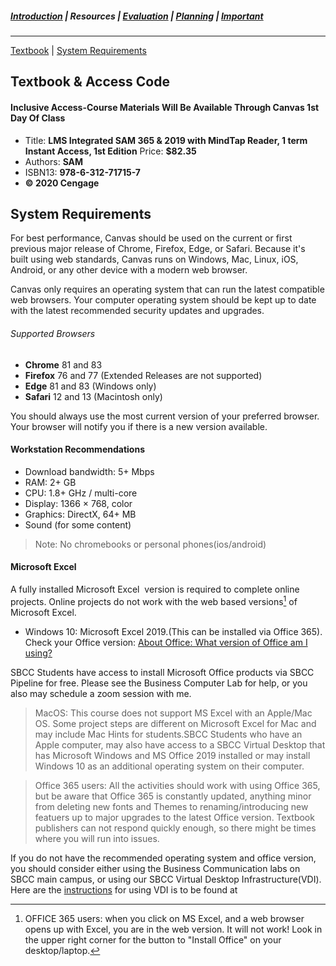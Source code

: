 ##### [Introduction](introduction) | Resources | [Evaluation](evaluation) | [Planning](planning) | [Important](important)
***
[Textbook](#textbook) | [System Requirements](#system-requirements)

## Textbook & Access Code 

#### Inclusive Access-Course Materials Will Be Available Through Canvas 1st Day Of Class
 - Title: **LMS Integrated SAM 365 & 2019 with MindTap Reader, 1 term Instant Access, 1st Edition**  Price: **$82.35** 
 - Authors: **SAM**
 - ISBN13: **978-6-312-71715-7**
 - **© 2020 Cengage**

## System Requirements

For best performance, Canvas should be used on the current or first previous major release of Chrome, Firefox, Edge, or Safari. Because it's built using web standards, Canvas runs on Windows, Mac, Linux, iOS, Android, or any other device with a modern web browser.

Canvas only requires an operating system that can run the latest compatible web browsers. Your computer operating system should be kept up to date with the latest recommended security updates and upgrades.

###### Supported Browsers

*   **Chrome** 81 and 83
*   **Firefox** 76 and 77 (Extended Releases are not supported)
*   **Edge** 81 and 83 (Windows only)
*   **Safari** 12 and 13 (Macintosh only)

You should always use the most current version of your preferred browser. Your browser will notify you if there is a new version available.

#### Workstation Recommendations

*   Download bandwidth: 5+ Mbps
*   RAM: 2+ GB
*   CPU: 1.8+ GHz / multi-core
*   Display: 1366 × 768, color
*   Graphics: DirectX, 64+ MB
*   Sound (for some content)

>Note: No chromebooks or personal phones(ios/android)

#### Microsoft Excel

A fully installed Microsoft Excel  version is required to complete online projects. Online projects do not work with the web based versions[^1] of Microsoft Excel.

*   Windows 10: Microsoft Excel 2019.(This can be installed via Office 365). Check your Office version: [About Office: What version of Office am I using?](https://support.microsoft.com/en-us/office/about-office-what-version-of-office-am-i-using-932788b8-a3ce-44bf-bb09-e334518b8b19?ui=en-us&rs=en-us&ad=us)

SBCC Students have access to install Microsoft Office products via SBCC Pipeline for free. Please see the Business Computer Lab for help, or you also may schedule a zoom session with me.  

> MacOS:  This course does not support MS Excel with an Apple/Mac OS. Some project steps are different on Microsoft Excel for Mac and may include Mac Hints for students.SBCC Students who have an Apple computer, may also have access to a SBCC Virtual Desktop that has Microsoft Windows and MS Office 2019 installed or may install Windows 10 as an additional operating system on their computer. 

> Office 365 users: All the activities should work with using Office 365, but be aware that Office 365 is constantly updated, anything minor from deleting new fonts and Themes to renaming/introducing new featuers up to major upgrades to the latest Office version. Textbook publishers can not respond quickly enough, so there might be times where you will run into issues.

If you do not have the recommended operating system and office version, you should consider either using the Business Communication labs on SBCC main campus, or using our SBCC Virtual Desktop Infrastructure(VDI). Here are the [instructions](https://docs.google.com/document/d/1duD0mKjnK5eJka20VJgY-DK_a2k3gigrPG4U546Ma2I/edit) for using VDI is to be found at 

[^1]: OFFICE 365 users: when you click on MS Excel, and a web browser opens up with Excel, you are in the web version. It will not work! Look in the upper right corner for the button to "Install Office" on your desktop/laptop.
